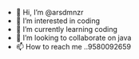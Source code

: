 - 👋 Hi, I’m @arsdmnzr
- 👀 I’m interested in  coding
- 🌱 I’m currently learning coding
- 💞️ I’m looking to collaborate on java
- 📫 How to reach me ..9580092659 

<!---
arsdmnzr/arsdmnzr is a ✨ special ✨ repository because its `README.md` (this file) appears on your GitHub profile.
You can click the Preview link to take a look at your changes.
--->
